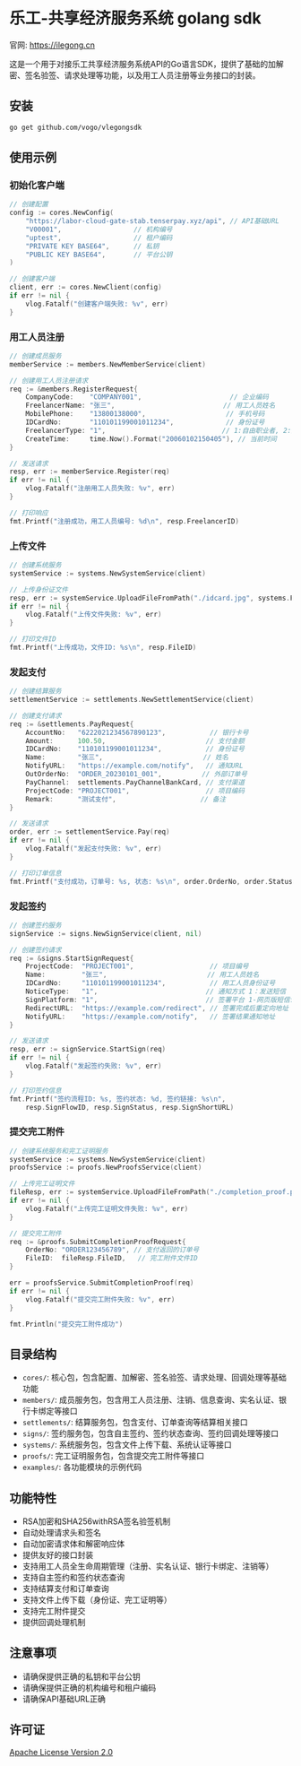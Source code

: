 # 乐工-共享经济服务系统 golang sdk

官网: https://ilegong.cn

这是一个用于对接乐工共享经济服务系统API的Go语言SDK，提供了基础的加解密、签名验签、请求处理等功能，以及用工人员注册等业务接口的封装。

## 安装

```bash
go get github.com/vogo/vlegongsdk
```

## 使用示例

### 初始化客户端

```go
// 创建配置
config := cores.NewConfig(
    "https://labor-cloud-gate-stab.tenserpay.xyz/api", // API基础URL
    "V00001",                  // 机构编号
    "uptest",                  // 租户编码
    "PRIVATE KEY BASE64",      // 私钥
    "PUBLIC KEY BASE64",       // 平台公钥
)

// 创建客户端
client, err := cores.NewClient(config)
if err != nil {
    vlog.Fatalf("创建客户端失败: %v", err)
}
```

### 用工人员注册

```go
// 创建成员服务
memberService := members.NewMemberService(client)

// 创建用工人员注册请求
req := &members.RegisterRequest{
    CompanyCode:    "COMPANY001",                      // 企业编码
    FreelancerName: "张三",                           // 用工人员姓名
    MobilePhone:    "13800138000",                    // 手机号码
    IDCardNo:       "110101199001011234",             // 身份证号
    FreelancerType: "1",                             // 1:自由职业者, 2:雇员
    CreateTime:     time.Now().Format("20060102150405"), // 当前时间
}

// 发送请求
resp, err := memberService.Register(req)
if err != nil {
    vlog.Fatalf("注册用工人员失败: %v", err)
}

// 打印响应
fmt.Printf("注册成功，用工人员编号: %d\n", resp.FreelancerID)
```

### 上传文件

```go
// 创建系统服务
systemService := systems.NewSystemService(client)

// 上传身份证文件
resp, err := systemService.UploadFileFromPath("./idcard.jpg", systems.FileTypeIDCard)
if err != nil {
    vlog.Fatalf("上传文件失败: %v", err)
}

// 打印文件ID
fmt.Printf("上传成功，文件ID: %s\n", resp.FileID)
```

### 发起支付

```go
// 创建结算服务
settlementService := settlements.NewSettlementService(client)

// 创建支付请求
req := &settlements.PayRequest{
    AccountNo:   "6222021234567890123",           // 银行卡号
    Amount:      100.50,                         // 支付金额
    IDCardNo:    "110101199001011234",           // 身份证号
    Name:        "张三",                         // 姓名
    NotifyURL:   "https://example.com/notify",   // 通知URL
    OutOrderNo:  "ORDER_20230101_001",          // 外部订单号
    PayChannel:  settlements.PayChannelBankCard, // 支付渠道
    ProjectCode: "PROJECT001",                   // 项目编码
    Remark:      "测试支付",                     // 备注
}

// 发送请求
order, err := settlementService.Pay(req)
if err != nil {
    vlog.Fatalf("发起支付失败: %v", err)
}

// 打印订单信息
fmt.Printf("支付成功，订单号: %s, 状态: %s\n", order.OrderNo, order.Status)
```

### 发起签约

```go
// 创建签约服务
signService := signs.NewSignService(client, nil)

// 创建签约请求
req := &signs.StartSignRequest{
    ProjectCode:  "PROJECT001",                   // 项目编号
    Name:         "张三",                         // 用工人员姓名
    IDCardNo:     "110101199001011234",           // 用工人员身份证号
    NoticeType:   "1",                           // 通知方式 1：发送短信
    SignPlatform: "1",                           // 签署平台 1-网页版短信认证签署
    RedirectURL:  "https://example.com/redirect", // 签署完成后重定向地址
    NotifyURL:    "https://example.com/notify",   // 签署结果通知地址
}

// 发送请求
resp, err := signService.StartSign(req)
if err != nil {
    vlog.Fatalf("发起签约失败: %v", err)
}

// 打印签约信息
fmt.Printf("签约流程ID: %s, 签约状态: %d, 签约链接: %s\n", 
    resp.SignFlowID, resp.SignStatus, resp.SignShortURL)
```

### 提交完工附件

```go
// 创建系统服务和完工证明服务
systemService := systems.NewSystemService(client)
proofsService := proofs.NewProofsService(client)

// 上传完工证明文件
fileResp, err := systemService.UploadFileFromPath("./completion_proof.pdf", systems.FileTypeCompletionProof)
if err != nil {
    vlog.Fatalf("上传完工证明文件失败: %v", err)
}

// 提交完工附件
req := &proofs.SubmitCompletionProofRequest{
    OrderNo: "ORDER123456789", // 支付返回的订单号
    FileID:  fileResp.FileID,   // 完工附件文件ID
}

err = proofsService.SubmitCompletionProof(req)
if err != nil {
    vlog.Fatalf("提交完工附件失败: %v", err)
}

fmt.Println("提交完工附件成功")
```

## 目录结构

- `cores/`: 核心包，包含配置、加解密、签名验签、请求处理、回调处理等基础功能
- `members/`: 成员服务包，包含用工人员注册、注销、信息查询、实名认证、银行卡绑定等接口
- `settlements/`: 结算服务包，包含支付、订单查询等结算相关接口
- `signs/`: 签约服务包，包含自主签约、签约状态查询、签约回调处理等接口
- `systems/`: 系统服务包，包含文件上传下载、系统认证等接口
- `proofs/`: 完工证明服务包，包含提交完工附件等接口
- `examples/`: 各功能模块的示例代码

## 功能特性

- RSA加密和SHA256withRSA签名验签机制
- 自动处理请求头和签名
- 自动加密请求体和解密响应体
- 提供友好的接口封装
- 支持用工人员全生命周期管理（注册、实名认证、银行卡绑定、注销等）
- 支持自主签约和签约状态查询
- 支持结算支付和订单查询
- 支持文件上传下载（身份证、完工证明等）
- 支持完工附件提交
- 提供回调处理机制

## 注意事项

- 请确保提供正确的私钥和平台公钥
- 请确保提供正确的机构编号和租户编码
- 请确保API基础URL正确

## 许可证

[Apache License Version 2.0](LICENSE)